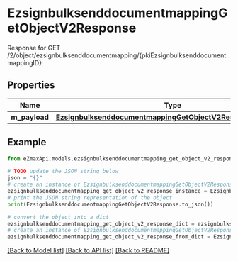# EzsignbulksenddocumentmappingGetObjectV2Response

Response for GET /2/object/ezsignbulksenddocumentmapping/{pkiEzsignbulksenddocumentmappingID}

## Properties

Name | Type | Description | Notes
------------ | ------------- | ------------- | -------------
**m_payload** | [**EzsignbulksenddocumentmappingGetObjectV2ResponseMPayload**](EzsignbulksenddocumentmappingGetObjectV2ResponseMPayload.md) |  | 

## Example

```python
from eZmaxApi.models.ezsignbulksenddocumentmapping_get_object_v2_response import EzsignbulksenddocumentmappingGetObjectV2Response

# TODO update the JSON string below
json = "{}"
# create an instance of EzsignbulksenddocumentmappingGetObjectV2Response from a JSON string
ezsignbulksenddocumentmapping_get_object_v2_response_instance = EzsignbulksenddocumentmappingGetObjectV2Response.from_json(json)
# print the JSON string representation of the object
print(EzsignbulksenddocumentmappingGetObjectV2Response.to_json())

# convert the object into a dict
ezsignbulksenddocumentmapping_get_object_v2_response_dict = ezsignbulksenddocumentmapping_get_object_v2_response_instance.to_dict()
# create an instance of EzsignbulksenddocumentmappingGetObjectV2Response from a dict
ezsignbulksenddocumentmapping_get_object_v2_response_from_dict = EzsignbulksenddocumentmappingGetObjectV2Response.from_dict(ezsignbulksenddocumentmapping_get_object_v2_response_dict)
```
[[Back to Model list]](../README.md#documentation-for-models) [[Back to API list]](../README.md#documentation-for-api-endpoints) [[Back to README]](../README.md)


